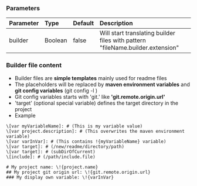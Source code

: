 ### Parameters
| Parameter           | Type    | Default            |  Description                                                                    |
|:--------------------|:--------|:-------------------|:--------------------------------------------------------------------------------|
| builder             | Boolean | false              | Will start translating builder files with pattern "fileName.builder.extension"  |

### Builder file content
* Builder files are **simple templates** mainly used for readme files
* The placeholders will be replaced by **maven environment variables** and **git config variables** (git config -l )
* Git config variables starts with 'git.' like **'git.remote.origin.url'**
* 'target' (optional special variable) defines the target directory in the project
* Example
````text
\[var myVariableName]: # (This is my variable value)
\[var project.description]: # (This overwrites the maven environment variable)
\[var varInVar]: # (This contains !{myVariableName} variable)
\[var target]: # (/new/readme/directory/path)
\[var target]: # (subDirOfCurrent)
\[include]: # (/path/include.file)

# My project name: \!{project.name}
## My project git origin url: \!{git.remote.origin.url}
### My display own variable: \!{varInVar}
```` 